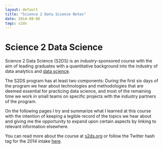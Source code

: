 ```yaml
---
layout: default
title: "Science 2 Data Science Notes"
date: 2014-08-06
tags: s2ds
---
```


# Science 2 Data Science

Science 2 Data Science (S2DS) is an industry-sponsored course with the aim
of leading graduates with a quantitative background into the industry of
data analytics and
[data science](https://en.wikipedia.org/wiki/Data_science).

The S2DS program has at least two components:
During the first six days of the program we hear about technologies
and methodologies that are deemed essential for practicing data science,
and most of the remaining time we work in small teams on specific projects
with the industry partners of the program.

On the following pages I try and summarize what I learned at this course
with the intention of keeping a legible record of the topics we hear about
and giving me the opportunity to expand upon certain aspects by linking
to relevant information elsewhere.

You can read more about the course at [s2ds.org](http://www.s2ds.org/) or
follow the Twitter hash tag for the 2014 intake
[here](https://twitter.com/search?q=%23S2DS14).
